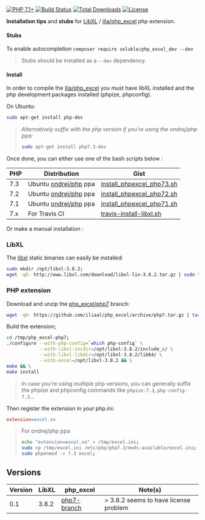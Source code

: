 [![PHP 7.1+](https://img.shields.io/badge/php-7.1+-ff69b4.svg)](https://packagist.org/packages/belgattitude/php_excel_dev)
[![Build Status](https://travis-ci.org/belgattitude/php_excel_dev.svg?branch=master)](https://travis-ci.org/belgattitude/php_excel_dev)
[![Total Downloads](https://poser.pugx.org/soluble/php_excel_dev/downloads.png)](https://packagist.org/packages/soluble/php_excel_dev)
[![License](https://poser.pugx.org/soluble/php_excel_dev/license.png)](https://github.com/belgattitude/php_excel_dev)

**Installation tips** and **stubs** for [LibXL](http://www.libxl.com) / [ilia/php_excel](https://github.com/iliaal/php_excel) php extension.   

#### Stubs

To enable autocompletion `composer require soluble/php_excel_dev --dev`

> Stubs should be installed as a `--dev` dependency.


#### Install 

In order to compile the [ilia/php_excel](https://github.com/iliaal/php_excel) you must have libXL 
installed and the php development packages installed (phpize, phpconfig).

On Ubuntu:

```sh
sudo apt-get install php-dev
```

> 
> *Alternatively suffix with the php version if you're using the ondrej/php ppa:*
>
> ```sh
> sudo apt-get install php7.3-dev
> ```
>

Once done, you can either use one of the bash scripts below :

| PHP  | Distribution    | Gist                                                                                                |
| ---- | --------------- |--------------------------------------------------------------------------------------------------- |
| 7.3  | Ubuntu [ondrej/php](https://launchpad.net/~ondrej/+archive/ubuntu/php) ppa  | [install_phpexcel_php73.sh](https://gist.github.com/belgattitude/7af75780e13530fd2895607079499318)  |
| 7.2  | Ubuntu [ondrej/php](https://launchpad.net/~ondrej/+archive/ubuntu/php) ppa  | [install_phpexcel_php72.sh](https://gist.github.com/belgattitude/69d3245227d4cc284996e3f0a1bc0033)  |
| 7.1  | Ubuntu [ondrej/php](https://launchpad.net/~ondrej/+archive/ubuntu/php) ppa  | [install_phpexcel_php71.sh](https://gist.github.com/belgattitude/999aee8eb6bd73fd0a7367ad896c76c3)  |
| 7.x  | For Travis CI | [travis-install-libxl.sh](.travis/travis-install-libxl.sh) |

Or make a manual installation :
 
### LibXL

The [libxl](http://www.libxl.com) static binaries can easily be installed:

```sh
sudo mkdir /opt/libxl-3.8.2;
wget -qO- http://www.libxl.com/download/libxl-lin-3.8.2.tar.gz | sudo tar zxvf - --strip 1 --directory /opt/libxl-3.8.2
```

### PHP extension

Download and unzip the [php_excel/php7](https://github.com/iliaal/php_excel/tree/php7) branch:

```sh
wget -qO- https://github.com/iliaal/php_excel/archive/php7.tar.gz | tar zxvf - --directory /tmp
``` 

Build the extension;

```sh
cd /tmp/php_excel-php7; 
./configure --with-php-config=`which php-config` \
            --with-libxl-incdir=/opt/libxl-3.8.2/include_c/ \
            --with-libxl-libdir=/opt/libxl-3.8.2/lib64/ \
            --with-excel=/opt/libxl-3.8.2 && \
make && \
make install
```

> In case you're using multiple php versions, you can generally suffix 
> the phpize and phpconfig commands like `phpize-7.3`, `php-config-7.3`...

Then register the extension in your php.ini:

```ini
extension=excel.so
```

> For ondrej/php ppa 
>
> ```sh
> echo "extension=excel.so" > /tmp/excel.ini;
> sudo cp /tmp/excel.ini /etc/php/php7.3/mods-available/excel.ini; 
> sudo phpenmod -v 7.3 excel;
>```
>

## Versions

| Version  | LibXL   | php_excel                                                      | Note(s)                                  |
| -------- | ------- | -------------------------------------------------------------- | ---------------------------------------- |
| 0.1      | 3.8.2   | [php7-branch](https://github.com/iliaal/php_excel/tree/php7)   | &gt; 3.8.2 seems to have license problem |
